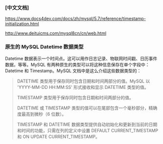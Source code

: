

### [中文文档]

https://www.docs4dev.com/docs/zh/mysql/5.7/reference/timestamp-initialization.html

http://www.deituicms.com/mysql8cn/cn/web.html



### 原生的 MySQL Datetime 数据类型

Datetime 数据表示一个时间点。这可以用作日志记录、物联网时间戳、日历事件数据，等等。MySQL 有两种原生的类型可以将这种信息保存在单个字段中：Datetime 和 Timestamp。MySQL 文档中是这么介绍这些数据类型的：

> DATETIME 类型用于保存同时包含日期和时间两部分的值。MySQL 以 'YYYY-MM-DD HH:MM:SS' 形式接收和显示 DATETIME 类型的值。
>
> TIMESTAMP 类型用于保存同时包含日期和时间两部分的值。
>
> DATETIME 或 TIMESTAMP 类型的值可以在尾部包含一个毫秒部分，精确度最高到微秒（6 位数）。
>
> TIMESTAMP 和 DATETIME 数据类型提供自动初始化和更新到当前的日期和时间的功能，只需在列的定义中设置 DEFAULT CURRENT_TIMESTAMP 和 ON UPDATE CURRENT_TIMESTAMP。

